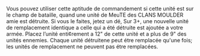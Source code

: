 Vous pouvez utiliser cette aptitude
de commandement si cette unité est
sur le champ de bataille, quand une
unité de MeuTE des CLANS MOULDER
amie est détruite. Si vous le faites, jetez
un dé, Sur 3+, une nouvelle unité de
remplacement identique a celle qui a
été détruite est ajoutée a votre armée.
Placez l’unité enti¢rement a 12" de
cette unité et a plus de 9" des unités
ennemies. Chaque unité détruitene
peut étre remplacée qu'une fois; les
unités de remplacement ne peuvent
pas étre remplacées.
